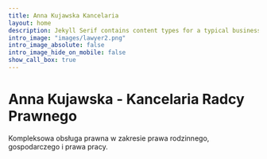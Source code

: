 ```yaml
---
title: Anna Kujawska Kancelaria
layout: home
description: Jekyll Serif contains content types for a typical business website. The theme is fully responsive, blazing fast and artfully illustrated.
intro_image: "images/lawyer2.png"
intro_image_absolute: false
intro_image_hide_on_mobile: false
show_call_box: true
---
```


# Anna Kujawska - Kancelaria Radcy Prawnego

Kompleksowa obsługa prawna w zakresie prawa rodzinnego, gospodarczego i prawa pracy.